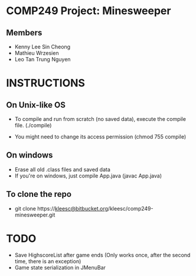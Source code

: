 COMP249 Project: Minesweeper
============================

Members
-------
* Kenny Lee Sin Cheong
* Mathieu Wrzesien
* Leo Tan Trung Nguyen

INSTRUCTIONS
====
## On Unix-like OS
* To compile and run from scratch (no saved data), execute the compile file. (./compile)

* You might need to change its access permission (chmod 755 compile)

## On windows
* Erase all old .class files and saved data
* If you're on windows, just compile App.java (javac App.java) 


## To clone the repo
* git clone https://kleesc@bitbucket.org/kleesc/comp249-minesweeper.git

TODO
====
* Save HighscoreList after game ends (Only works once, after the second time, there is an exception)
* Game state serialization in JMenuBar
